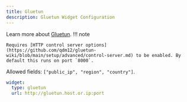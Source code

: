 ```yaml
---
title: Gluetun
description: Gluetun Widget Configuration
---
```



Learn more about [Gluetun](https://github.com/qdm12/gluetun).
!!! note

    Requires [HTTP control server options](https://github.com/qdm12/gluetun-wiki/blob/main/setup/advanced/control-server.md) to be enabled. By default this runs on port `8000`.

Allowed fields: `["public_ip", "region", "country"]`.

```yaml
widget:
  type: gluetun
  url: http://gluetun.host.or.ip:port
```
